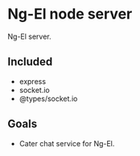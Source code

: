 # Ng-El node server

Ng-El server.

## Included

-   express
-   socket.io
-   @types/socket.io

## Goals

-   Cater chat service for Ng-El.
